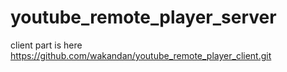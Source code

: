 youtube_remote_player_server
============================



client part is here https://github.com/wakandan/youtube_remote_player_client.git
